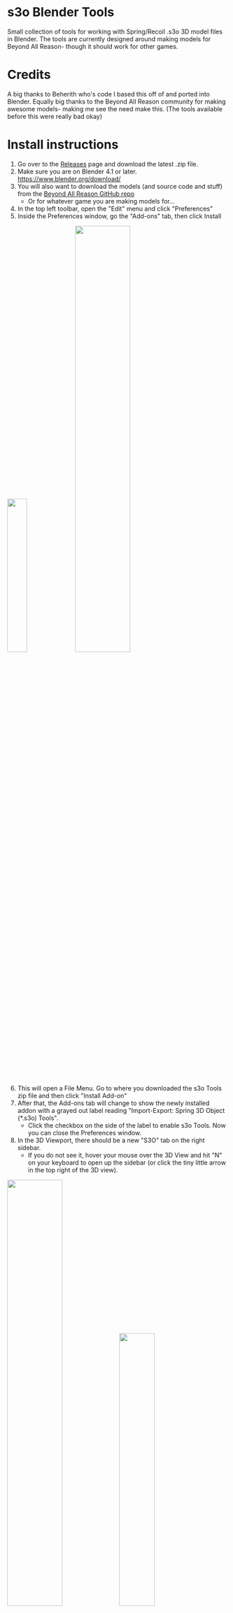 # s3o Blender Tools

Small collection of tools for working with Spring/Recoil .s3o 3D model files in Blender.
The tools are currently designed around making models for Beyond All Reason- though it should work for other games.

# Credits

A big thanks to Beherith who's code I based this off of and ported into Blender.
Equally big thanks to the Beyond All Reason community for making awesome models- making me see the need make this. (The tools available before this were really bad okay)

# Install instructions

1. Go over to the [Releases](https://github.com/ChrisFloofyKitsune/s3o-blender-tools/releases) page and download the latest .zip file.
2. Make sure you are on Blender 4.1 or later. https://www.blender.org/download/
3. You will also want to download the models (and source code and stuff) from the [Beyond All Reason GitHub repo](https://github.com/beyond-all-reason/Beyond-All-Reason)
   * Or for whatever game you are making models for...
4. In the top left toolbar, open the "Edit" menu and click "Preferences"
5. Inside the Preferences window, go the "Add-ons" tab, then click Install

<img width="30%" src="https://github.com/ChrisFloofyKitsune/s3o-blender-tools/assets/4379469/06e93d8a-767b-4aef-94a0-ce29b2ea9e46">
<img width="50%" src="https://github.com/ChrisFloofyKitsune/s3o-blender-tools/assets/4379469/04433979-8856-42ce-84a2-9a6cf4f8b279">

6. This will open a File Menu. Go to where you downloaded the s3o Tools zip file and then click "Install Add-on"
7. After that, the Add-ons tab will change to show the newly installed addon with a grayed out label reading "Import-Export: Spring 3D Object (*.s3o) Tools".
   * Click the checkbox on the side of the label to enable s3o Tools. Now you can close the Preferences window.
8. In the 3D Viewport, there should be a new "S3O" tab on the right sidebar.
   * If you do not see it, hover your mouse over the 3D View and hit "N" on your keyboard to open up the sidebar (or click the tiny little arrow in the top right of the 3D view).

<img width="50%" src="https://github.com/ChrisFloofyKitsune/s3o-blender-tools/assets/4379469/f0210c53-7cde-4d81-bf61-fe420e27e1fa">
<img width="40%" src="https://github.com/ChrisFloofyKitsune/s3o-blender-tools/assets/4379469/732c4d80-3c52-4c7f-8748-f6ac3726d0d7">

# Using s3o Tools

Inside the S3O Tab there are a couple of menus.

<img align="right" src="https://github.com/ChrisFloofyKitsune/s3o-blender-tools/assets/4379469/e5943569-714f-4047-a953-3449f33fa3a9">
<img align="right" src="https://github.com/ChrisFloofyKitsune/s3o-blender-tools/assets/4379469/c6a04966-0265-4431-a872-579e66f312c6">

## Menus

### !! Read the Tooltips !!
Hover over each and every option to get a description of what it does.

### S3O Tools Menu
The S3O Tools menu has the general tools for use in editing/creating models.

### Ambient Occlusion
The Ambient Occlusion menu is used for baking Ambient Occlusion (AO)- either into the model's vertices or into a baseplate image (for buildings).

# Import / Export
### Importing

If you are importing from the Beyond All Reason files, the textures should be loaded and the Blender Materials set up automatically.
If not, you can click on the Import Textures button and select the folder in which the textures can be found.

### Exporting

Two big things to note right off:
1. You must have a S3O Root in the scene to be able to export the model.
2. All rotations and scaling are be baked into the mesh data on export!

The model will be also triangulated on export so you probably want to keep a .blend file backup for those nice quads and fancy n-gons.

# S3O Objects
## Placeholders

The placeholder empties that visually display the properties of these special objects can be directly edited and changes will be applied to the setting in the S3O objects.

Details are in the entries for each object type.

## S3O Root

s3o models are represented in Blender using a "S3O Root" object that sorts properties such as height, collision radius, texture paths


### Properties
* Name: name of the model. Automatically set on Import and used to name the Export files.
* Collision Radius, Height, Midpoint: These are important use in game. (Linky to docs explaining these soon)
* Color Texture / Other Texture: The name of the textures the model uses. These are used in game and by s3o Tools to locate the texture atlases for the model.
  * Examples: "arm_color.dds"/"arm_other.dds", "cor_color.dds"/"cor_other.dds", "leg_color.dds"/"leg_shader.dds"

<img width="40%" src="https://github.com/ChrisFloofyKitsune/s3o-blender-tools/assets/4379469/3a7e0c52-a93d-42c0-941b-bc6548352508">
<img width="50%" src="https://github.com/ChrisFloofyKitsune/s3o-blender-tools/assets/4379469/fb99051e-cec5-44c2-a36a-a99cc9d3e92f">

#### Placeholders
* The position of the Root object is represented by a set of XYZ axes.
  * Note that the Y axis is pointing up and the Z axis is pointing forwards. These represent what the directions will be once the model is exported
* The Midpoint + Collsion Radius are represented by a sphere
* Height parameter is represented by a circle.

## Aim Point
Emit/Aim/Flare Points are represented by a "S3O Aim Point" object
Usually these are left pointing straight forwards since the model and any guns face forwards.

### Properties
* Aim Position/Direction: These control where effects, bullets, smoke, etc spawn and what direction they are to initially move in.
* Align Direction to Rotation: **\[s3o Tools only\]** Toggle this to make the Aim Direction follow the Aim Point's rotation in Blender

<img width="50%" src="https://github.com/ChrisFloofyKitsune/s3o-blender-tools/assets/4379469/7af6a8a4-590e-471c-8d19-5c366f23efb6">
<img width="40%" src="https://github.com/ChrisFloofyKitsune/s3o-blender-tools/assets/4379469/8597e19a-ce57-4fdb-afb4-ca7a64abe29e">

#### Placeholders
* The location of the Aim Point object is a small sphere.
* The Emit Direction and Position are represented by an Arrow.

# Ambient Occlusion

Baked Ambient Occlusion data is properly extracted and is imported into a Color Attribute called "ambient_occlusion", allowing direct editing of the AO data via the Vertex Paint tools.

Check out the tooltips for descriptions on what each button and option in the menu does.

![image](https://github.com/ChrisFloofyKitsune/s3o-blender-tools/assets/4379469/b794ed69-d903-4986-83a6-a601b9308891)

### Change Log
* v0.1.0: Initial Release
* v0.1.1: Add the "Add Mesh as Child" and "S3Oify Object Hiearchy" buttons.
* v0.2.0: Full Ambient Occlusion baking toolset, check tooltips for info. Should have all the AO-related functionality that OBJ2S3O did... save for batch baking.
* v0.2.1: AO baking plates are centered under the model. Fix errors on model import/export.
* v0.2.2: Ensure 'ambient_occlusion' attribute exists before baking to it. Tweak AO settings min/max. Improved building groundplate AO edge smoothing.
* v0.2.3 Changes:
  * Add new "Min Distance" feature to the Vertex AO baking. It attempts to remove black spots caused by things such as intersecting faces and smooths out the end result.
  * Add Apply Rotation/Scale/Modifiers options to the S3Oify Object Hierarchy tool.
* v0.2.4 Changes: Improve AO baking result a bit more by making a copy of the mesh and splitting it across the sharp edges before baking-- then saving results to the original mesh.